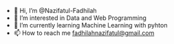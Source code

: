 - 👋 Hi, I’m @Nazifatul-Fadhilah
- 👀 I’m interested in Data and Web Programming 
- 🌱 I’m currently learning Machine Learning with pyhton
- 📫 How to reach me fadhilahnazifatul@gmail.com

<!---
Nazifatul-Fadhilah/Nazifatul-Fadhilah is a ✨ special ✨ repository because its `README.md` (this file) appears on your GitHub profile.
You can click the Preview link to take a look at your changes.
--->
